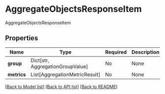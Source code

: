 # AggregateObjectsResponseItem

AggregateObjectsResponseItem

## Properties
Name | Type | Required | Description |
------------ | ------------- | ------------- | ------------- |
**group** | Dict[str, AggregationGroupValue] | No | None |
**metrics** | List[AggregationMetricResult] | No | None |


[[Back to Model list]](../../README.md#documentation-for-models) [[Back to API list]](../../README.md#documentation-for-api-endpoints) [[Back to README]](../../README.md)
